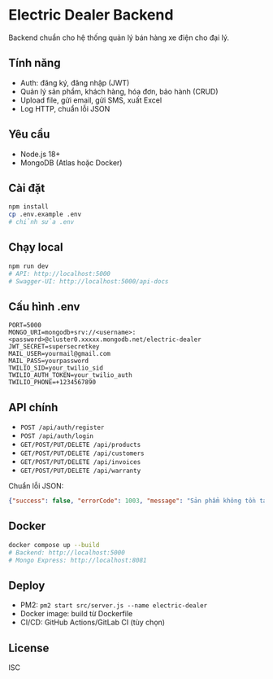 # Electric Dealer Backend

Backend chuẩn cho hệ thống quản lý bán hàng xe điện cho đại lý.

## Tính năng

- Auth: đăng ký, đăng nhập (JWT)
- Quản lý sản phẩm, khách hàng, hóa đơn, bảo hành (CRUD)
- Upload file, gửi email, gửi SMS, xuất Excel
- Log HTTP, chuẩn lỗi JSON

## Yêu cầu

- Node.js 18+
- MongoDB (Atlas hoặc Docker)

## Cài đặt

```bash
npm install
cp .env.example .env
# chỉnh sửa .env
```

## Chạy local

```bash
npm run dev
# API: http://localhost:5000
# Swagger-UI: http://localhost:5000/api-docs
```

## Cấu hình .env

```env
PORT=5000
MONGO_URI=mongodb+srv://<username>:<password>@cluster0.xxxxx.mongodb.net/electric-dealer
JWT_SECRET=supersecretkey
MAIL_USER=yourmail@gmail.com
MAIL_PASS=yourpassword
TWILIO_SID=your_twilio_sid
TWILIO_AUTH_TOKEN=your_twilio_auth
TWILIO_PHONE=+1234567890
```

## API chính

- `POST /api/auth/register`
- `POST /api/auth/login`
- `GET/POST/PUT/DELETE /api/products`
- `GET/POST/PUT/DELETE /api/customers`
- `GET/POST/PUT/DELETE /api/invoices`
- `GET/POST/PUT/DELETE /api/warranty`

Chuẩn lỗi JSON:

```json
{"success": false, "errorCode": 1003, "message": "Sản phẩm không tồn tại"}
```

## Docker

```bash
docker compose up --build
# Backend: http://localhost:5000
# Mongo Express: http://localhost:8081
```

## Deploy

- PM2: `pm2 start src/server.js --name electric-dealer`
- Docker image: build từ Dockerfile
- CI/CD: GitHub Actions/GitLab CI (tùy chọn)

## License

ISC
